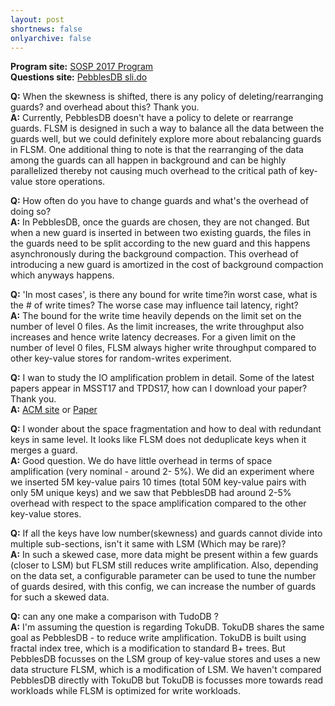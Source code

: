 ```yaml
---
layout: post
shortnews: false
onlyarchive: false
---
```

    
**Program site:** [SOSP 2017 Program](https://www.sigops.org/sosp/sosp17/program.html)  
**Questions site:** [PebblesDB sli.do](https://app.sli.do/event/e3ouyhid/ask)  

**Q:** When the skewness is shifted, there is any policy of deleting/rearranging guards? and overhead about this? Thank you.  
**A:** Currently, PebblesDB doesn't have a policy to delete or rearrange guards. FLSM is designed in such a way to balance all the data between the guards well, but we could definitely explore more about rebalancing guards in FLSM. One additional thing to note is that the rearranging of the data among the guards can all happen in background and can be highly parallelized thereby not causing much overhead to the critical path of key-value store operations.  

**Q:** How often do you have to change guards and what's the overhead of doing so?  
**A:** In PebblesDB, once the guards are chosen, they are not changed. But when a new guard is inserted in between two existing guards, the files in the guards need to be split according to the new guard and this happens asynchronously during the background compaction. This overhead of introducing a new guard is amortized in the cost of background compaction which anyways happens. 

**Q:** 'In most cases', is there any bound for write time?in worst case, what is the # of write times? The worse case may influence tail latency, right?  
**A:** The bound for the write time heavily depends on the limit set on the number of level 0 files. As the limit increases, the write throughput also increases and hence write latency decreases. For a given limit on the number of level 0 files, FLSM always higher write throughput compared to other key-value stores for random-writes experiment.  

**Q:** I wan to study the IO amplification problem in detail. Some of the latest papers appear in MSST17 and TPDS17, how can I download your paper? Thank you.  
**A:** [ACM site](https://dl.acm.org/authorize.cfm?key=N47264) or [Paper](http://www.cs.utexas.edu/~vijay/papers/sosp17-pebblesdb.pdf)  

**Q:** I wonder about the space fragmentation and how to deal with redundant keys in same level. It looks like FLSM does not deduplicate keys when it merges a guard.  
**A:** Good question. We do have little overhead in terms of space amplification (very nominal - around 2- 5%). We did an experiment where we inserted 5M key-value pairs 10 times (total 50M key-value pairs with only 5M unique keys) and we saw that PebblesDB had around 2-5% overhead with respect to the space amplification compared to the other key-value stores.  

**Q:** If all the keys have low number(skewness) and guards cannot divide into multiple sub-sections, isn't it same with LSM (Which may be rare)?  
**A:** In such a skewed case, more data might be present within a few guards (closer to LSM) but FLSM still reduces write amplification. Also, depending on the data set, a configurable parameter can be used to tune the number of guards desired, with this config, we can increase the number of guards for such a skewed data.  

**Q:** can any one make a comparison with TudoDB ?  
**A:** I'm assuming the question is regarding TokuDB. TokuDB shares the same goal as PebblesDB - to reduce write amplification. TokuDB is built using fractal index tree, which is a modification to standard B+ trees. But PebblesDB focusses on the LSM group of key-value stores and uses a new data structure FLSM, which is a modification of LSM. We haven't compared PebblesDB directly with TokuDB but TokuDB is focusses more towards read workloads while FLSM is optimized for write workloads.
